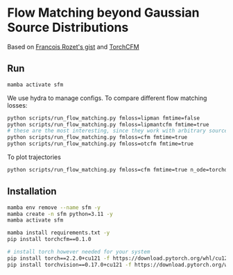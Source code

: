# Flow Matching beyond Gaussian Source Distributions

Based on [Francois Rozet's gist](https://gist.github.com/francois-rozet/fd6a820e052157f8ac6e2aa39e16c1aa)
and [TorchCFM](https://github.com/atong01/conditional-flow-matching)


## Run

```bash
mamba activate sfm
```
We use hydra to manage configs. To compare different flow matching losses:
```bash
python scripts/run_flow_matching.py fmloss=lipman fmtime=false
python scripts/run_flow_matching.py fmloss=lipmantcfm fmtime=true
# these are the most interesting, since they work with arbitrary source distributions
python scripts/run_flow_matching.py fmloss=cfm fmtime=true
python scripts/run_flow_matching.py fmloss=otcfm fmtime=true
```

To plot trajectories
```bash
python scripts/run_flow_matching.py fmloss=cfm fmtime=true n_ode=torchdyn
```

## Installation

```bash
mamba env remove --name sfm -y
mamba create -n sfm python=3.11 -y
mamba activate sfm

mamba install requirements.txt -y
pip install torchcfm==0.1.0

# install torch however needed for your system
pip install torch==2.2.0+cu121 -f https://download.pytorch.org/whl/cu121/torch
pip install torchvision==0.17.0+cu121 -f https://download.pytorch.org/whl/cu121/torchvision
```



